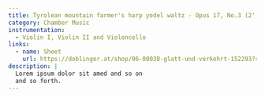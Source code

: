 ```yaml
---
title: Tyrolean mountain farmer's harp yodel waltz - Opus 17, No.3 (2')
category: Chamber Music
instrumentation:
  - Violin I, Violin II and Violoncello
links:
  - name: Sheet
    url: https://doblinger.at/shop/06-00038-glatt-und-verkehrt-152293?search=Tristan+Schulze#attr=
description: |
  Lorem ipsum dolor sit amed and so on
  and so forth.
---
```

